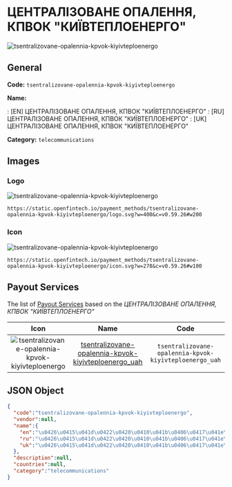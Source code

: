 
# ЦЕНТРАЛІЗОВАНЕ ОПАЛЕННЯ, КПВОК "КИЇВТЕПЛОЕНЕРГО" 
![tsentralizovane-opalennia-kpvok-kiyivteploenergo](https://static.openfintech.io/payment_methods/tsentralizovane-opalennia-kpvok-kiyivteploenergo/logo.svg?w=400&c=v0.59.26#w200)  

## General 
**Code:** `tsentralizovane-opalennia-kpvok-kiyivteploenergo` 
 
**Name:** 
 
:	[EN] ЦЕНТРАЛІЗОВАНЕ ОПАЛЕННЯ, КПВОК "КИЇВТЕПЛОЕНЕРГО" 
:	[RU] ЦЕНТРАЛІЗОВАНЕ ОПАЛЕННЯ, КПВОК "КИЇВТЕПЛОЕНЕРГО" 
:	[UK] ЦЕНТРАЛІЗОВАНЕ ОПАЛЕННЯ, КПВОК "КИЇВТЕПЛОЕНЕРГО" 
 
**Category:** `telecommunications` 
 

## Images 

### Logo 
![tsentralizovane-opalennia-kpvok-kiyivteploenergo](https://static.openfintech.io/payment_methods/tsentralizovane-opalennia-kpvok-kiyivteploenergo/logo.svg?w=400&c=v0.59.26#w200)  

```
https://static.openfintech.io/payment_methods/tsentralizovane-opalennia-kpvok-kiyivteploenergo/logo.svg?w=400&c=v0.59.26#w200
```  

### Icon 
![tsentralizovane-opalennia-kpvok-kiyivteploenergo](https://static.openfintech.io/payment_methods/tsentralizovane-opalennia-kpvok-kiyivteploenergo/icon.svg?w=278&c=v0.59.26#w100)  

```
https://static.openfintech.io/payment_methods/tsentralizovane-opalennia-kpvok-kiyivteploenergo/icon.svg?w=278&c=v0.59.26#w100
```  

## Payout Services 
 
The list of [Payout Services](/payout-services/) based on the _ЦЕНТРАЛІЗОВАНЕ ОПАЛЕННЯ, КПВОК "КИЇВТЕПЛОЕНЕРГО"_ 

|Icon|Name|Code| 
|:---:|:---:|:---:| 
|![tsentralizovane-opalennia-kpvok-kiyivteploenergo](https://static.openfintech.io/payout_methods/tsentralizovane-opalennia-kpvok-kiyivteploenergo/icon.svg?w=278&c=v0.59.26#w40) |[tsentralizovane-opalennia-kpvok-kiyivteploenergo_uah](/payout-services/tsentralizovane-opalennia-kpvok-kiyivteploenergo_uah/)|`tsentralizovane-opalennia-kpvok-kiyivteploenergo_uah`| 
 

## JSON Object 

```json
{
  "code":"tsentralizovane-opalennia-kpvok-kiyivteploenergo",
  "vendor":null,
  "name":{
    "en":"\u0426\u0415\u041d\u0422\u0420\u0410\u041b\u0406\u0417\u041e\u0412\u0410\u041d\u0415 \u041e\u041f\u0410\u041b\u0415\u041d\u041d\u042f, \u041a\u041f\u0412\u041e\u041a \"\u041a\u0418\u0407\u0412\u0422\u0415\u041f\u041b\u041e\u0415\u041d\u0415\u0420\u0413\u041e\"",
    "ru":"\u0426\u0415\u041d\u0422\u0420\u0410\u041b\u0406\u0417\u041e\u0412\u0410\u041d\u0415 \u041e\u041f\u0410\u041b\u0415\u041d\u041d\u042f, \u041a\u041f\u0412\u041e\u041a \"\u041a\u0418\u0407\u0412\u0422\u0415\u041f\u041b\u041e\u0415\u041d\u0415\u0420\u0413\u041e\"",
    "uk":"\u0426\u0415\u041d\u0422\u0420\u0410\u041b\u0406\u0417\u041e\u0412\u0410\u041d\u0415 \u041e\u041f\u0410\u041b\u0415\u041d\u041d\u042f, \u041a\u041f\u0412\u041e\u041a \"\u041a\u0418\u0407\u0412\u0422\u0415\u041f\u041b\u041e\u0415\u041d\u0415\u0420\u0413\u041e\""
  },
  "description":null,
  "countries":null,
  "category":"telecommunications"
}
```  
